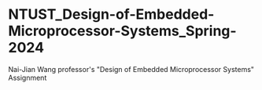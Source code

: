 # NTUST_Design-of-Embedded-Microprocessor-Systems_Spring-2024
Nai-Jian Wang professor's "Design of Embedded Microprocessor Systems" Assignment

